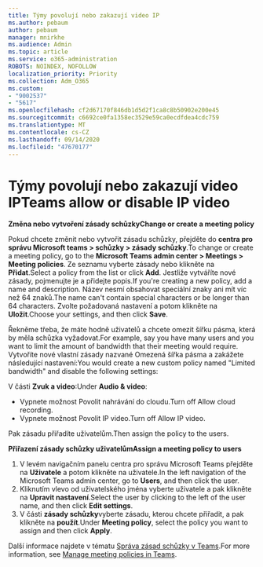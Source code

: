 ```yaml
---
title: Týmy povolují nebo zakazují video IP
ms.author: pebaum
author: pebaum
manager: mnirkhe
ms.audience: Admin
ms.topic: article
ms.service: o365-administration
ROBOTS: NOINDEX, NOFOLLOW
localization_priority: Priority
ms.collection: Adm_O365
ms.custom:
- "9002537"
- "5617"
ms.openlocfilehash: cf2d67170f846db1d5d2f1ca8c8b50902e200e45
ms.sourcegitcommit: c6692ce0fa1358ec3529e59ca0ecdfdea4cdc759
ms.translationtype: MT
ms.contentlocale: cs-CZ
ms.lasthandoff: 09/14/2020
ms.locfileid: "47670177"
---
```

# <a name="teams-allow-or-disable-ip-video"></a><span data-ttu-id="51b75-102">Týmy povolují nebo zakazují video IP</span><span class="sxs-lookup"><span data-stu-id="51b75-102">Teams allow or disable IP video</span></span>

<span data-ttu-id="51b75-103">**Změna nebo vytvoření zásady schůzky**</span><span class="sxs-lookup"><span data-stu-id="51b75-103">**Change or create a meeting policy**</span></span>

<span data-ttu-id="51b75-104">Pokud chcete změnit nebo vytvořit zásadu schůzky, přejděte do **centra pro správu Microsoft teams > schůzky > zásady schůzky**.</span><span class="sxs-lookup"><span data-stu-id="51b75-104">To change or create a meeting policy, go to the **Microsoft Teams admin center > Meetings > Meeting policies**.</span></span> <span data-ttu-id="51b75-105">Ze seznamu vyberte zásady nebo klikněte na **Přidat**.</span><span class="sxs-lookup"><span data-stu-id="51b75-105">Select a policy from the list or click **Add**.</span></span> <span data-ttu-id="51b75-106">Jestliže vytváříte nové zásady, pojmenujte je a přidejte popis.</span><span class="sxs-lookup"><span data-stu-id="51b75-106">If you're creating a new policy, add a name and description.</span></span> <span data-ttu-id="51b75-107">Název nesmí obsahovat speciální znaky ani mít víc než 64 znaků.</span><span class="sxs-lookup"><span data-stu-id="51b75-107">The name can't contain special characters or be longer than 64 characters.</span></span> <span data-ttu-id="51b75-108">Zvolte požadovaná nastavení a potom klikněte na **Uložit**.</span><span class="sxs-lookup"><span data-stu-id="51b75-108">Choose your settings, and then click **Save**.</span></span>

<span data-ttu-id="51b75-109">Řekněme třeba, že máte hodně uživatelů a chcete omezit šířku pásma, která by měla schůzka vyžadovat.</span><span class="sxs-lookup"><span data-stu-id="51b75-109">For example, say you have many users and you want to limit the amount of bandwidth that their meeting would require.</span></span> <span data-ttu-id="51b75-110">Vytvoříte nové vlastní zásady nazvané Omezená šířka pásma a zakážete následující nastavení:</span><span class="sxs-lookup"><span data-stu-id="51b75-110">You would create a new custom policy named "Limited bandwidth" and disable the following settings:</span></span>

<span data-ttu-id="51b75-111">V části **Zvuk a video**:</span><span class="sxs-lookup"><span data-stu-id="51b75-111">Under **Audio & video**:</span></span>

- <span data-ttu-id="51b75-112">Vypnete možnost Povolit nahrávání do cloudu.</span><span class="sxs-lookup"><span data-stu-id="51b75-112">Turn off Allow cloud recording.</span></span>
- <span data-ttu-id="51b75-113">Vypnete možnost Povolit IP video.</span><span class="sxs-lookup"><span data-stu-id="51b75-113">Turn off Allow IP video.</span></span>

<span data-ttu-id="51b75-114">Pak zásadu přiřadíte uživatelům.</span><span class="sxs-lookup"><span data-stu-id="51b75-114">Then assign the policy to the users.</span></span>

<span data-ttu-id="51b75-115">**Přiřazení zásady schůzky uživatelům**</span><span class="sxs-lookup"><span data-stu-id="51b75-115">**Assign a meeting policy to users**</span></span>

1. <span data-ttu-id="51b75-116">V levém navigačním panelu centra pro správu Microsoft Teams přejděte na **Uživatele** a potom klikněte na uživatele.</span><span class="sxs-lookup"><span data-stu-id="51b75-116">In the left navigation of the Microsoft Teams admin center, go to **Users**, and then click the user.</span></span>
2. <span data-ttu-id="51b75-117">Kliknutím vlevo od uživatelského jména vyberte uživatele a pak klikněte na **Upravit nastavení**.</span><span class="sxs-lookup"><span data-stu-id="51b75-117">Select the user by clicking to the left of the user name, and then click **Edit settings**.</span></span>
3. <span data-ttu-id="51b75-118">V části **zásady schůzky**vyberte zásadu, kterou chcete přiřadit, a pak klikněte na **použít**.</span><span class="sxs-lookup"><span data-stu-id="51b75-118">Under **Meeting policy**, select the policy you want to assign and then click **Apply**.</span></span>

<span data-ttu-id="51b75-119">Další informace najdete v tématu [Správa zásad schůzky v Teams](https://docs.microsoft.com/microsoftteams/meeting-policies-in-teams).</span><span class="sxs-lookup"><span data-stu-id="51b75-119">For more information, see [Manage meeting policies in Teams](https://docs.microsoft.com/microsoftteams/meeting-policies-in-teams).</span></span>
